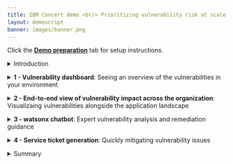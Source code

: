 ```yaml
---
title: IBM Concert demo <br/> Prioritizing vulnerability risk at scale with gen AI insights <br/> <small> <i> Live demo for Tech Sales </i> </small>
layout: demoscript
banner: images/banner.png
---
```


<span id="top"></span>

Click the [**Demo preparation**](demo-preparation) tab for setup instructions.

<details markdown="1">

<summary>Introduction</summary>

As enterprises develop and deploy an increasing number of software applications, they face significant risks and challenges related to Common Vulnerability Exposures (CVEs) and other vulnerabilities in open-source software. The traditional approach to vulnerability management often means prolonged exposure, with mitigation taking weeks and increasing the risk of breaches.

IBM Concert leverages data from various tools, empowering IT operations along with security professionals to gain a comprehensive view of vulnerabilities across their application landscape. Through its advanced gen AI engine, Concert tailors vulnerability risk assessments to each customer's unique environment, identifying potential threats, evaluating their impact, and providing actionable recommendations that reduce mean time to resolution (MTTR) from weeks to just days. This shift not only frees up person-hours but significantly lowers the risk of breaches by enabling faster, prioritized mitigation.

Let’s see how IBM Concert accelerates vulnerability management, saves time, reduces MTTR, and strengthens a company's security posture in real time.

<br/>

</details>

<p/>

<details markdown="1">

<summary><strong>1 - Vulnerability dashboard</strong>: Seeing an overview of the vulnerabilities in your environment</summary>

<br/>

| **1.1** | **Examine the vulnerability landscape** |
| :--- | :--- |
| **Narration** | The security manager at Focus Financial is overwhelmed with a backlog of 1100+ CVEs and struggles to manage vulnerabilities across applications hosted by different teams. With the recent adoption of a microservices architecture and increasing use of open source software, the complexity has surged as these applications now span multiple cloud providers and on-prem environments. This shift has introduced significant challenges in vulnerability management, making it crucial to find a better way to prioritize, manage and address the exposures. |
| **Action** &nbsp; 1.1.1 | Show the **Home** page.<br/> <img src="images/1-1-1.png" width="800" /> |
| **Narration** | On logging into Concert, Focus Financial’s security manager gains an immediate, consolidated view of over 1100+ CVEs across cloud and on-prem environments, regardless of application or hosting provider. Rather than being overwhelmed by the sheer volume, they can now see each vulnerability in context—prioritizing those that pose the greatest threat to critical assets. <br/><br/> The section on the right provides key vulnerability metrics, showing the total number of unique CVEs and affected components. Concert highlights the most critical vulnerabilities. In this case, we see 6 'Priority 1' CVEs, 7 'Priority 2' CVEs, 74 'Priority 3' CVEs and 117 deprioritized CVEs. This concise snapshot helps the manager quickly assess the organization's vulnerability landscape and prioritize remediation efforts. |


<br/>

| **1.2** | **Examine vulnerabilities in the Dimensions view** |
| :--- | :--- |
| **Action** &nbsp; 1.2.1 | Click **Dimensions** and select **Vulnerability**.<br/><img src="images/5-2-3a.png" width="800" /> |
| **Narration** | To see a list of all vulnerabilities, the security manager accesses the Vulnerability page in the Dimensions view. The vulernability dashboard provides a snapshot of source code, image scan, runtime vulnerabilities and exposures as well as a detailed list of all vulnerabilities prioritized by risk score. This view enables quick identification of the most critical vulnerabilities across all applications. It offers a comprehensive overview, making it easy to sort, filter and find vulnerabilities in the system, ensuring no critical exposure goes unnoticed. |

<br/>

| **1.3** | **View CVE details** |
| :--- | :--- |
| **Action** &nbsp; 1.3.1 | Click the Priority first CVE (<strong>CVE-2022-42889</strong>). <br/> <img src="images/2-2-1.png" width="800" /> <br/><br/> The following 'CVE details' screen will appear: <br/> <img src="images/3-1-3.png" width="800" /> |
| **Action** &nbsp; 1.3.2 | Highlight the difference between the generic CVSS score and Concert's custom risk score and priority. <br/> <img src="images/2-2-2.png" width="800" /> |
| **Narration** | The manager selects a CVE to view the details and sees the impact view showing the packages, images, applications and environments affected by the vulnerablability. <br/><br/> The CVE view also provides the manager with a summary of the issue, the generic CVSS score and a custom Concert risk score. <br/>Concert leverages generative AI to correlate vulnerability data across multiple risk vectors, analyzing package and application dependencies to highlight risks specific to an organization’s environment. This allows Concert to generate a score based on the actual exposure risk. <br/><br/>Concert uses the following vectors to calculate the risk posed by each vulnerability.<br/>• Base CVSS score<br/>• Proprietary threat intelligence from IBM X-Force<br/>• Application criticality<br/>• Public and private access points |

**[Go to top](#top)**

<br/><br/>

</details>

<p/>

<details markdown="1">

<summary><strong>2 - End-to-end view of vulnerability impact across the organization</strong>: Visualizaing vulnerabilities alongside the application landscape</summary>

<br/>

| **2.1** | **Display CVEs in the Arena View** |
| :--- | :--- |
| **Action** &nbsp; 2.1.1 | Click **Arena view**. <inline-notification text="Use the zoom controls on the bottom right to fit the view on your screen."></inline-notification> <img src="images/2-1-1a.png" width="800" /> |
| **Narration** | In IBM Concert's Arena View, Focus Financial’s security manager can see a 360-degree perspective on the entire application ecosystem. Despite the complexities introduced by microservices, Concert understands each application as a cohesive unit, mapping dependencies and connections across multiple microservices and environments.<br/><br/> This intelligent architecture-aware design allows the manager to view vulnerabilities not just as isolated issues but within the context of the whole application. Arena View ensures they can track how each vulnerability affects the application’s source code, images, and security posture. |
| **Action** &nbsp; 2.1.2 | Click the **Prioritized CVEs** switch, which will display the prioritized CVEs on the left side of the Arena view. <br/> <img src="images/4-1-1.png" width="800" /> |
| **Narration** | By clicking the 'Prioritized CVEs' switch, the manager reveals a red cluster showing all the prioritized CVEs. |
| **Action** &nbsp; 2.1.3 | Hover over any CVE node to highlight its end-to-end connections. <br/><img src="images/1-2-3.png" width="800" /> |
| **Narration** | The darkest red circles represent Concert's ‘Priority 1’ vulnerabilities. By hovering over any node, the manager sees the impact of a CVE - from affected repositories and images to an applications's environments and access points. It provides a comprehensive overview of how vulnerabilities propagate through the system, enabling informed decision-making for remediation efforts.|
| **Action** &nbsp; 2.1.4 | Click the **Prioritized exposures** switch. <br/> <img src="images/1-2-4.png" width="800" /> |
| **Narration** | By clicking the 'Prioritized Exposures' switch, the security manager unveils two new orange clusters within the Arena View—exposures identified from static application security testing (SAST) on the left and dynamic application security testing (DAST) on the right. Previously, the manager relied on image CVE scans alone, which flagged vulnerabilities within container images but didn’t account for application-level risks.<br/><br/> With the addition of SAST and DAST, Concert now provides a comprehensive view that combines vulnerabilities from the underlying code, runtime behavior, and container images. This holistic approach allows the manager to address security gaps across every layer of the application, ensuring both prevention of code-level exploits and real-time mitigation of runtime threats. <br/><br/> By uniting these layers in a single visualization, the manager can confidently prioritize efforts, reducing the risk of undetected vulnerabilities and reinforcing the security posture from code to container. |


**[Go to top](#top)**

<br/><br/>

</details>

<p/>

<details markdown="1">

<summary><strong>3 - watsonx chatbot</strong>: Expert vulnerability analysis and remediation guidance</summary>

<br/>

| **3.1** | **Interact with the chatbot** |
| :--- | :--- |
| **Action** &nbsp; 3.1.1 | Click **Ask watsonx**. <br/> <img src="images/3-1-1.png" width="800" /> |
| **Narration** | Concert’s interactive chatbot uses generative AI to dig deeper into Concert’s specific suggestions and explain the potential impact and remediation of each issue. The chatbot uses IBM’s Granite language model powered by watsonx and comes pre-trained to have interactive conversations about application vulnerabilities. The manager interactively asks questions about CVE details and engages in a discussion about remediation guidance. Concert responds with CVE-specific details. |
| **Action** &nbsp; 3.1.2 | Type '**How do I mitigate this CVE?**' in the chatbot. <br/> <img src="images/3-1-2.png" width="800" /> |
| **Narration** | Concert responds like an expert, providing the manager with insight about the vulnerability and tailored remediation guidance, saving valuable research time. By applying contextual knowledge specific to Focus Financial’s environment, Concert delivers focused recommendations that wouldn’t be available in generic resources, enabling the team to address risks more precisely and efficiently. |
| **Action** &nbsp; 3.1.3 | Type '**Does this CVE have known exploits?**' in the chatbot. <br/> <img src="images/3-1-2a.png" width="500" /> |
| **Narration** | Concert quickly responds with detailed information on any known exploits associated with the CVE, providing Focus Financial’s IT operations manager with important context to prioritize vulnerabilities with active exploits, reducing potential exposure time and allowing them to focus on the most pressing risks. |

**[Go to top](#top)**

<br/><br/>

</details>

<p/>

<details markdown="1">

<summary><strong>4 - Service ticket generation</strong>: Quickly mitigating vulnerability issues</summary>

<br/>

| **4.1** | **Open a ticket** |
| :--- | :--- |
| **Narration** | Now that the security manager fully understands the potential impact of the CVE on the application environment, Concert can automatically generate a service ticket to resolve the vulnerability. Previously, this process required manually communicating the issue to a separate team to create the service ticket. |
| **Action** &nbsp; 4.1.1 | Click **Open ticket** in the first row. <br/> <img src="images/5-1-1.png" width="800" /> <br/><br/> The following **Open a ticket** screen will appear: <br/> <img src="images/5-1-2.png" width="800" /> |
| **Narration** | Concert can connect directly to popular ticketing systems, such as GitHub, Jira, ServiceNow and Salesforce to automatically generate service tickets to remediate the vulnerability. Concert automatically inserts the appropriate text into the ticket fields, automating what would otherwise be a time-consuming task. In addition to ensuring accuracy, Focus Financial now saves an average of 15 minutes per vulnerability, which can add up significantly given the thousands of issues that arise each year. |
| **Action** &nbsp; 4.1.2 | Click **X** to close the **Open a ticket** screen. <br/> <img src="images/5-1-3.png" width="800" /> |
| **Action** &nbsp; 4.1.3 | Click **X** to close the CVE details screen. <br/> <img src="images/5-1-4.png" width="800" /> |

<br/>

| **4.2** | **Create an automation rule** |
| :--- | :--- |
| **Narration** | Alternatively, the manager can configure automation rules to automatically create and assign tickets in the ticketing system, further speeding up the process of remediating vulnerabilities. Concert’s automation rules define the automatic actions to take when it detects a CVE that needs remediation. |
| **Action** &nbsp; 4.2.1 | Click **Administration** and select **Integrations**. <br/> <img src="images/5-2-1.png" width="800" /> |
| **Action** &nbsp; 4.2.2 | Click the **Automation rules** tab. <br/> <img src="images/5-2-2.png" width="800" /> |
| **Action** &nbsp; 4.2.3 | Click **Create automation rule**. <br/> <img src="images/5-2-3.png" width="800" /> |
| **Action** &nbsp; 4.2.4 | In the **Name** field, type '**Create ticket for critical CVE on prod environment**' (1). <br/> For the first condition, select **Environments** and **production** (2). <br/> For the second condition, Select **Open GitHub issue** (3). <br/> <img src="images/5-2-4.png" width="800" /> |
| **Narration** | For example, the manager can configure a rule to automatically generate a service ticket in GitHub for each vulnerability detected in the production environment. If desired, the manager can also set threshold values on risk scores to determine when a ticket should be generated. |
| **Action** &nbsp; 4.2.5 | Click **X** to close the **Create an automation rule** screen. <br/> <img src="images/5-2-5.png" width="800" /> |

**[Go to top](#top)**

<br/><br/>

</details>

<p/>

<details markdown="1">

<summary>Summary</summary>

We’ve demonstrated how Concert empowers both IT professionals and security managers to not only identify and prioritize vulnerabilities but also simplify the entire remediation process. Before implementing Concert, the SRE/Devops team grappled with time-intensive manual efforts, fragmented tools, and a vast amount of data to assess and manage vulnerabilities effectively.

With Concert, managers now have a unified view across disparate data sources, providing comprehensive visibility into Focus Financial’s security posture. Concert’s advanced AI contextualizes each vulnerability to Focus Financial’s unique environment, saving research time, reducing mean time to resolution from weeks to days, and ensuring that resources are focused on critical exposures with known exploits.<br/><br/> By using intelligent prioritization and applying tailored insights, Concert enables the team to mitigate risks more effectively, reinforcing a proactive and resilient security approach.

**[Go to top](#top)**

<br/><br/>

</details>